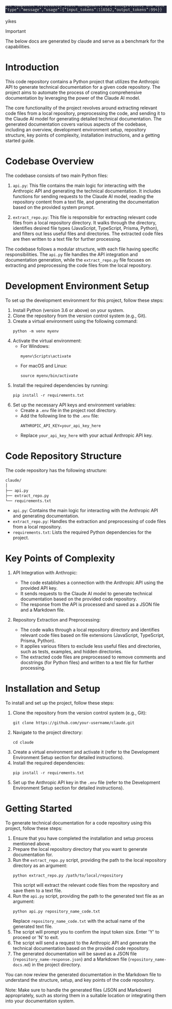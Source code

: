 ![alt text](assets/image.png)

yikes

> [!IMPORTANT]
> The below docs are generated by claude and serve as a benchmark for the capabilities.

# Introduction

This code repository contains a Python project that utilizes the Anthropic API to generate technical documentation for a given code repository. The project aims to automate the process of creating comprehensive documentation by leveraging the power of the Claude AI model.

The core functionality of the project revolves around extracting relevant code files from a local repository, preprocessing the code, and sending it to the Claude AI model for generating detailed technical documentation. The generated documentation covers various aspects of the codebase, including an overview, development environment setup, repository structure, key points of complexity, installation instructions, and a getting started guide.

# Codebase Overview

The codebase consists of two main Python files:

1. `api.py`: This file contains the main logic for interacting with the Anthropic API and generating the technical documentation. It includes functions for sending requests to the Claude AI model, reading the repository content from a text file, and generating the documentation based on the provided system prompt.

2. `extract_repo.py`: This file is responsible for extracting relevant code files from a local repository directory. It walks through the directory, identifies desired file types (JavaScript, TypeScript, Prisma, Python), and filters out less useful files and directories. The extracted code files are then written to a text file for further processing.

The codebase follows a modular structure, with each file having specific responsibilities. The `api.py` file handles the API integration and documentation generation, while the `extract_repo.py` file focuses on extracting and preprocessing the code files from the local repository.

# Development Environment Setup

To set up the development environment for this project, follow these steps:

1. Install Python (version 3.6 or above) on your system.
2. Clone the repository from the version control system (e.g., Git).
3. Create a virtual environment using the following command:
   ```
   python -m venv myenv
   ```
4. Activate the virtual environment:
   - For Windows:
     ```
     myenv\Scripts\activate
     ```
   - For macOS and Linux:
     ```
     source myenv/bin/activate
     ```
5. Install the required dependencies by running:
   ```
   pip install -r requirements.txt
   ```
6. Set up the necessary API keys and environment variables:
   - Create a `.env` file in the project root directory.
   - Add the following line to the `.env` file:
     ```
     ANTHROPIC_API_KEY=your_api_key_here
     ```
   - Replace `your_api_key_here` with your actual Anthropic API key.

# Code Repository Structure

The code repository has the following structure:

```
claude/
│
├── api.py
├── extract_repo.py
└── requirements.txt
```

- `api.py`: Contains the main logic for interacting with the Anthropic API and generating documentation.
- `extract_repo.py`: Handles the extraction and preprocessing of code files from a local repository.
- `requirements.txt`: Lists the required Python dependencies for the project.

# Key Points of Complexity

1. API Integration with Anthropic:

   - The code establishes a connection with the Anthropic API using the provided API key.
   - It sends requests to the Claude AI model to generate technical documentation based on the provided code repository.
   - The response from the API is processed and saved as a JSON file and a Markdown file.

2. Repository Extraction and Preprocessing:
   - The code walks through a local repository directory and identifies relevant code files based on file extensions (JavaScript, TypeScript, Prisma, Python).
   - It applies various filters to exclude less useful files and directories, such as tests, examples, and hidden directories.
   - The extracted code files are preprocessed to remove comments and docstrings (for Python files) and written to a text file for further processing.

# Installation and Setup

To install and set up the project, follow these steps:

1. Clone the repository from the version control system (e.g., Git):
   ```
   git clone https://github.com/your-username/claude.git
   ```
2. Navigate to the project directory:
   ```
   cd claude
   ```
3. Create a virtual environment and activate it (refer to the Development Environment Setup section for detailed instructions).
4. Install the required dependencies:
   ```
   pip install -r requirements.txt
   ```
5. Set up the Anthropic API key in the `.env` file (refer to the Development Environment Setup section for detailed instructions).

# Getting Started

To generate technical documentation for a code repository using this project, follow these steps:

1. Ensure that you have completed the installation and setup process mentioned above.
2. Prepare the local repository directory that you want to generate documentation for.
3. Run the `extract_repo.py` script, providing the path to the local repository directory as an argument:
   ```
   python extract_repo.py /path/to/local/repository
   ```
   This script will extract the relevant code files from the repository and save them to a text file.
4. Run the `api.py` script, providing the path to the generated text file as an argument:
   ```
   python api.py repository_name_code.txt
   ```
   Replace `repository_name_code.txt` with the actual name of the generated text file.
5. The script will prompt you to confirm the input token size. Enter 'Y' to proceed or 'N' to exit.
6. The script will send a request to the Anthropic API and generate the technical documentation based on the provided code repository.
7. The generated documentation will be saved as a JSON file (`repository_name-response.json`) and a Markdown file (`repository_name-docs.md`) in the project directory.

You can now review the generated documentation in the Markdown file to understand the structure, setup, and key points of the code repository.

Note: Make sure to handle the generated files (JSON and Markdown) appropriately, such as storing them in a suitable location or integrating them into your documentation system.
